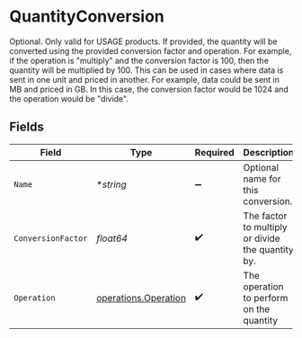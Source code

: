 # QuantityConversion

Optional. Only valid for USAGE products. If provided, the quantity will be converted using the provided conversion factor and operation. For example, if the operation is "multiply" and the conversion factor is 100, then the quantity will be multiplied by 100. This can be used in cases where data is sent in one unit and priced in another.  For example, data could be sent in MB and priced in GB. In this case, the conversion factor would be 1024 and the operation would be "divide".


## Fields

| Field                                                        | Type                                                         | Required                                                     | Description                                                  |
| ------------------------------------------------------------ | ------------------------------------------------------------ | ------------------------------------------------------------ | ------------------------------------------------------------ |
| `Name`                                                       | **string*                                                    | :heavy_minus_sign:                                           | Optional name for this conversion.                           |
| `ConversionFactor`                                           | *float64*                                                    | :heavy_check_mark:                                           | The factor to multiply or divide the quantity by.            |
| `Operation`                                                  | [operations.Operation](../../models/operations/operation.md) | :heavy_check_mark:                                           | The operation to perform on the quantity                     |